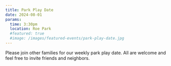 ```yaml
---
title: Park Play Date
date: 2024-08-01
params:
  time: 3:30pm
  location: Roe Park
  #featured: true
  #image: /images/featured-events/park-play-date.jpg
---
```


Please join other families for our weekly park play date. All are welcome and feel free to invite friends and neighbors.

<!--more-->
